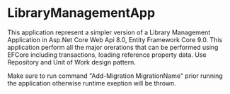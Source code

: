 # LibraryManagementApp

This application represent a simpler version of a Library Management Application in Asp.Net Core Web Api 8.0, Entity Framework Core 9.0. This application perform all the major orerations that can be performed using EFCore including transactions, loading reference property data. Use Repository and Unit of Work design pattern.

Make sure to run command "Add-Migration MigrationName" prior running the application otherwise runtime exeption will be thrown.

